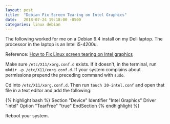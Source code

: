 ```yaml
---
layout: post
title:  "Debian Fix Screen Tearing on Intel Graphics"
date:   2018-07-24 19:18:00 -0500
categories: linux debian
---
```

The following worked for me on a Debian 9.4 install on my Dell laptop. The processor in the laptop is an Intel i5-4200u. 

Reference: [How to Fix Linux screen tearing on Intel graphics][how-to-fix-linux-screen-tearing-on-intel-graphics]

[how-to-fix-linux-screen-tearing-on-intel-graphics]: https://www.pcsuggest.com/fix-linux-screen-tearing/

Make sure `/etc/X11/xorg.conf.d` exists. If it doesn't, in the terminal, run `mkdir -p /etc/X11/xorg.conf.d`. If your system complains about permissions prepend the preceding command with `sudo`.

Cd into `/etc/X11/xorg.conf.d`. Then run `touch 20-intel.conf` and open that file in a text editor and add the following:

{% highlight bash %}
Section "Device"
  Identifier "Intel Graphics"
  Driver "intel"
  Option "TearFree" "true"
EndSection
{% endhighlight %}

Reboot your system.

